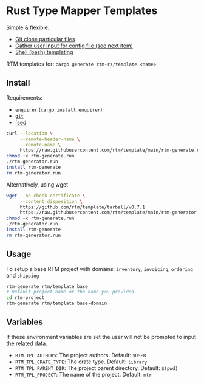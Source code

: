 # Rust Type Mapper Templates

Simple & flexible:

- [Git clone particular files](https://stackoverflow.com/a/52269934/152860)
- [Gather user input for config file (see next item)](https://crates.io/crates/enquirer)
- [Shell (bash) templating](https://stackoverflow.com/a/48633756/152860)

RTM templates for: `cargo generate rtm-rs/template <name>`

## Install

Requirements:

- [`enquirer` (`cargo install enquirer`)](https://crates.io/crates/enquirer)
- [`git`](https://git-scm.com)
- [`sed](https://www.gnu.org/software/sed/)

```bash
curl --location \
     --remote-header-name \
     --remote-name \
     https://raw.githubusercontent.com/rtm/template/main/rtm-generate.run
chmod +x rtm-generate.run
./rtm-generator.run
install rtm-generate
rm rtm-generator.run
```

Alternatively, using wget

```bash
wget --no-check-certificate \
     --content-disposition \
     https://github.com/rtm/template/tarball/v0.7.1
     https://raw.githubusercontent.com/rtm/template/main/rtm-generator.run
chmod +x rtm-generate.run
./rtm-generator.run
install rtm-generate
rm rtm-generator.run
```

## Usage

To setup a base RTM project with domains: `inventory`, `invoicing`,
`ordering` and `shipping`

```bash
rtm-generate rtm/template base
# Default project name or the name you provided.
cd rtm-project
rtm-generate rtm/template base-domain
```

## Variables

If these environment variables are set the user will not be prompted to input
the related data.

- `RTM_TPL_AUTHORS`: The project authors. Default: `$USER`
- `RTM_TPL_CRATE_TYPE`: The crate type.  Default: `library`
- `RTM_TPL_PARENT_DIR`: The project parent directory.  Default: `$(pwd)`
- `RTM_TPL_PROJECT`: The name of the project.  Default: `mtr`
